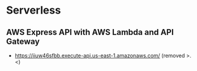 # Serverless
## AWS Express API with AWS Lambda and API Gateway
* https://iiuw46sfbb.execute-api.us-east-1.amazonaws.com/ (removed >.<)